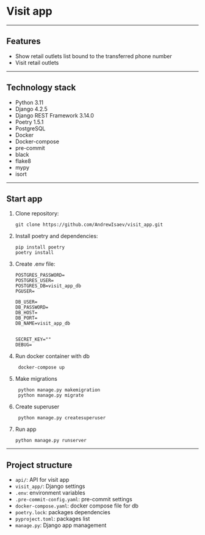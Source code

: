 # Visit app

***

## Features

- Show retail outlets list bound to the transferred phone number
- Visit retail outlets

***

## Technology stack

- Python 3.11
- Django 4.2.5
- Django REST Framework 3.14.0
- Poetry 1.5.1
- PostgreSQL
- Docker
- Docker-compose
- pre-commit
- black
- flake8
- mypy
- isort

***

## Start app

1. Clone repository:
    ```
   git clone https://github.com/AndrewIsaev/visit_app.git
   
2. Install poetry and dependencies:
    ``` 
   pip install poetry
   poetry install

3. Create .env file:
   ```
   POSTGRES_PASSWORD=
   POSTGRES_USER=
   POSTGRES_DB=visit_app_db
   PGUSER=

   DB_USER=
   DB_PASSWORD=
   DB_HOST=
   DB_PORT=
   DB_NAME=visit_app_db


   SECRET_KEY=""
   DEBUG=

4. Run docker container with db
   ```
    docker-compose up

5. Make migrations
   ```
    python manage.py makemigration
    python manage.py migrate

6. Create superuser
   ```
    python manage.py createsuperuser

7. Run app
   ```
   python manage.py runserver

***

## Project structure

- `api/`: API for visit app
- `visit_app/`: Django settings
- `.env`: environment variables
- `.pre-commit-config.yaml`: pre-commit settings
- `docker-compose.yaml`: docker compose file for db
- `poetry.lock`: packages dependencies
- `pyproject.toml`: packages list
- `manage.py`: Django app management
